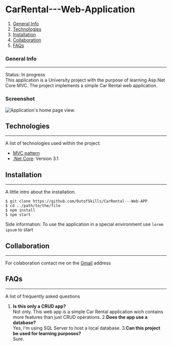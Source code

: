 # CarRental---Web-Application
1. [General Info](#general-info)
2. [Technologies](#technologies)
3. [Installation](#installation)
4. [Collaboration](#collaboration)
5. [FAQs](#faqs)
### General Info
***
Status: In progress <br/>
This application is a University project with the purpose of learning Asp.Net Core MVC. The project implements a simple Car Rental web application.
### Screenshot
![Application's home page view.](https://i.ibb.co/6J4VbvG/2021-04-07-154814.png)
## Technologies
***
A list of technologies used within the project:
* [MVC pattern](https://en.wikipedia.org/wiki/Model–view–controller)
* [.Net Core](https://en.wikipedia.org/wiki/.NET_Core): Version 3.1
## Installation
***
A little intro about the installation. 
```
$ git clone https://github.com/OutofSkills/CarRental---Web-APP
$ cd ../path/to/the/file
$ npm install
$ npm start
```
Side information: To use the application in a special environment use ```lorem ipsum``` to start
## Collaboration
***
For colaboration contact me on the <a href="mailto:user@example.com">Gmail</a> address
## FAQs
***
A list of frequently asked questions
1. **Is this only a CRUD app?** <br/>
Not only. This web app is a simple Car Rental application wich contains more features than just CRUD operations.
2.__Does the app use a database?__ <br/>
Yes, I'm using SQL Server to host a local database.
3.__Can this project be used for learning purposes?__ <br/>
Sure.
